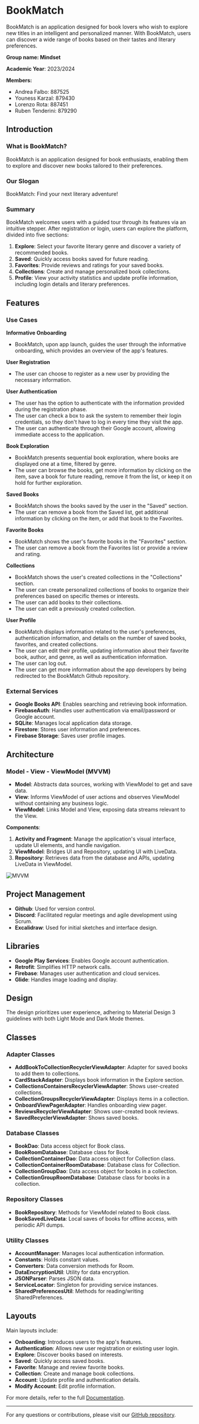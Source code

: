 # BookMatch

BookMatch is an application designed for book lovers who wish to explore new titles in an intelligent and personalized manner. With BookMatch, users can discover a wide range of books based on their tastes and literary preferences.

**Group name: Mindset**

**Academic Year**: 2023/2024

**Members:**
- Andrea Falbo: 887525
- Youness Karzal: 879430
- Lorenzo Rota: 887451
- Ruben Tenderini: 879290

## Introduction

### What is BookMatch?
BookMatch is an application designed for book enthusiasts, enabling them to explore and discover new books tailored to their preferences.

### Our Slogan
BookMatch: Find your next literary adventure!

### Summary
BookMatch welcomes users with a guided tour through its features via an intuitive stepper. After registration or login, users can explore the platform, divided into five sections:

1. **Explore**: Select your favorite literary genre and discover a variety of recommended books.
2. **Saved**: Quickly access books saved for future reading.
3. **Favorites**: Provide reviews and ratings for your saved books.
4. **Collections**: Create and manage personalized book collections.
5. **Profile**: View your activity statistics and update profile information, including login details and literary preferences.

## Features

### Use Cases
**Informative Onboarding**
- BookMatch, upon app launch, guides the user through the informative onboarding, which provides an overview of the app's features.

**User Registration**
- The user can choose to register as a new user by providing the necessary information.

**User Authentication**
- The user has the option to authenticate with the information provided during the registration phase.
- The user can check a box to ask the system to remember their login credentials, so they don't have to log in every time they visit the app.
- The user can authenticate through their Google account, allowing immediate access to the application.

**Book Exploration**
- BookMatch presents sequential book exploration, where books are displayed one at a time, filtered by genre.
- The user can browse the books, get more information by clicking on the item, save a book for future reading, remove it from the list, or keep it on hold for further exploration.

**Saved Books**
- BookMatch shows the books saved by the user in the "Saved" section.
- The user can remove a book from the Saved list, get additional information by clicking on the item, or add that book to the Favorites.

**Favorite Books**
- BookMatch shows the user's favorite books in the "Favorites" section.
- The user can remove a book from the Favorites list or provide a review and rating.

**Collections**
- BookMatch shows the user's created collections in the "Collections" section.
- The user can create personalized collections of books to organize their preferences based on specific themes or interests.
- The user can add books to their collections.
- The user can edit a previously created collection.

**User Profile**
- BookMatch displays information related to the user's preferences, authentication information, and details on the number of saved books, favorites, and created collections.
- The user can edit their profile, updating information about their favorite book, author, and genre, as well as authentication information.
- The user can log out.
- The user can get more information about the app developers by being redirected to the BookMatch Github repository.


### External Services
- **Google Books API**: Enables searching and retrieving book information.
- **FirebaseAuth**: Handles user authentication via email/password or Google account.
- **SQLite**: Manages local application data storage.
- **Firestore**: Stores user information and preferences.
- **Firebase Storage**: Saves user profile images.

## Architecture

### Model - View - ViewModel (MVVM)
- **Model**: Abstracts data sources, working with ViewModel to get and save data.
- **View**: Informs ViewModel of user actions and observes ViewModel without containing any business logic.
- **ViewModel**: Links Model and View, exposing data streams relevant to the View.

**Components**:
1. **Activity and Fragment**: Manage the application's visual interface, update UI elements, and handle navigation.
2. **ViewModel**: Bridges UI and Repository, updating UI with LiveData.
3. **Repository**: Retrieves data from the database and APIs, updating LiveData in ViewModel.

![MVVM](screenshots/BookMatch.drawio.png)

## Project Management
- **Github**: Used for version control.
- **Discord**: Facilitated regular meetings and agile development using Scrum.
- **Excalidraw**: Used for initial sketches and interface design.

## Libraries
- **Google Play Services**: Enables Google account authentication.
- **Retrofit**: Simplifies HTTP network calls.
- **Firebase**: Manages user authentication and cloud services.
- **Glide**: Handles image loading and display.

## Design
The design prioritizes user experience, adhering to Material Design 3 guidelines with both Light Mode and Dark Mode themes.

## Classes

### Adapter Classes
- **AddBookToCollectionRecyclerViewAdapter**: Adapter for saved books to add them to collections.
- **CardStackAdapter**: Displays book information in the Explore section.
- **CollectionsContainersRecyclerViewAdapter**: Shows user-created collections.
- **CollectionGroupsRecyclerViewAdapter**: Displays items in a collection.
- **OnboardViewPagerAdapter**: Handles onboarding view pager.
- **ReviewsRecyclerViewAdapter**: Shows user-created book reviews.
- **SavedRecyclerViewAdapter**: Shows saved books.

### Database Classes
- **BookDao**: Data access object for Book class.
- **BookRoomDatabase**: Database class for Book.
- **CollectionContainerDao**: Data access object for Collection class.
- **CollectionContainerRoomDatabase**: Database class for Collection.
- **CollectionGroupDao**: Data access object for books in a collection.
- **CollectionGroupRoomDatabase**: Database class for books in a collection.

### Repository Classes
- **BookRepository**: Methods for ViewModel related to Book class.
- **BookSavedLiveData**: Local saves of books for offline access, with periodic API dumps.

### Utility Classes
- **AccountManager**: Manages local authentication information.
- **Constants**: Holds constant values.
- **Converters**: Data conversion methods for Room.
- **DataEncryptionUtil**: Utility for data encryption.
- **JSONParser**: Parses JSON data.
- **ServiceLocator**: Singleton for providing service instances.
- **SharedPreferencesUtil**: Methods for reading/writing SharedPreferences.

## Layouts
Main layouts include:
- **Onboarding**: Introduces users to the app's features.
- **Authentication**: Allows new user registration or existing user login.
- **Explore**: Discover books based on interests.
- **Saved**: Quickly access saved books.
- **Favorite**: Manage and review favorite books.
- **Collection**: Create and manage book collections.
- **Account**: Update profile and authentication details.
- **Modify Account**: Edit profile information.

For more details, refer to the full [Documentation](docs/Documentazione_BookMatch.pdf).

---

For any questions or contributions, please visit our [GitHub repository](https://github.com/Ruben-2828/BookMatch).
